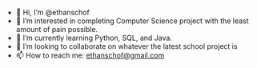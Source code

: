 - 👋 Hi, I’m @ethanschof
- 👀 I’m interested in completing Computer Science project with the least amount of pain possible.
- 🌱 I’m currently learning Python, SQL, and Java.
- 💞️ I’m looking to collaborate on whatever the latest school project is
- 📫 How to reach me: ethanschof@gmail.com

<!---
ethanschof/ethanschof is a ✨ special ✨ repository because its `README.md` (this file) appears on your GitHub profile.
You can click the Preview link to take a look at your changes.
--->
